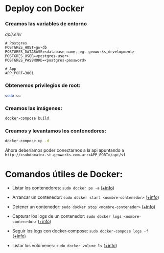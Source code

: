 # Deploy con Docker

### Creamos las variables de entorno

*api/.env*

```
# Postgres
POSTGRES_HOST=gw-db
POSTGRES_DATABASE=<database name, eg. geoworks_development>
POSTGRES_USER=<postgres-user>
POSTGRES_PASSWORD=<postgres-password>

# App
APP_PORT=3001
```

### Obtenemos privilegios de root:

``` sh
sudo su
```

### Creamos las imágenes:

``` sh
docker-compose build
```

### Creamos y levantamos los contenedores:

``` sh
docker-compose up -d
```

Ahora deberíamos poder conectarnos a la api apuntando a `http://<subdomain>.st.geoworks.com.ar:<APP_PORT>/api/v1`



# Comandos útiles de Docker:

- Listar los contenedores: `sudo docker ps -a` ([+info](https://docs.docker.com/engine/reference/commandline/ps/))

- Arrancar un contenedor: `sudo docker start <nombre-contenedor>` ([+info](https://docs.docker.com/engine/reference/commandline/start/))

- Detener un contenedor: `sudo docker stop <nombre-contenedor>` ([+info](https://docs.docker.com/engine/reference/commandline/stop/))

- Capturar los logs de un contenedor: `sudo docker logs <nombre-contenedor>` ([+info](https://docs.docker.com/engine/reference/commandline/logs/))

- Seguir los logs con docker-compose: `sudo docker-compose logs -f` ([+info](https://docs.docker.com/compose/reference/logs/))

- Listar los volúmenes: `sudo docker volume ls` ([+info](https://docs.docker.com/engine/reference/commandline/volume/))
